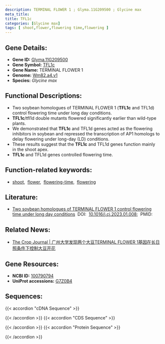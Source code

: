 ```yaml
---
description: TERMINAL FLOWER 1 ; Glyma.11G209500 ; Glycine max
meta_title:
title: TFL1c
categories: [Glycine max]
tags: [ shoot,flower,flowering time,flowering ]
---
```


## Gene Details:
- **Gene ID:**	[Glyma.11G209500](https://legacy.soybase.org/sbt/search/search_results.php?category=FeatureName&version=Wm82.a4.v1&search_term=Glyma.11G209500)
- **Gene Symbol:** <u>TFL1c</u>
- **Gene Name:** TERMINAL FLOWER 1
- **Genome:** [Wm82.a4.v1](https://legacy.soybase.org/GlycineBlastPages/blast_descriptions.php)
- **Species:** *Glycine max*

## Functional Descriptions:
   - Two soybean homologues of TERMINAL FLOWER 1 (**TFL1c** and TFL1d) control flowering time under long day conditions.
   - **TFL1c**/tfl1d double mutants flowered significantly earlier than wild-type plants. 
   - We demonstrated that **TFL1c** and TFL1d genes acted as the flowering inhibitors in soybean and repressed the transcription of AP1 homologs to delay flowering under long-day (LD) conditions.
   - These results suggest that the **TFL1c** and TFL1d genes function mainly in the shoot apex.
   - **TFL1c** and TFL1d genes controlled flowering time.

## Function-related keywords:
   - [shoot](/tags/shoot/),&nbsp;&nbsp;[flower](/tags/flower/),&nbsp;&nbsp;[flowering-time](/tags/flowering-time/),&nbsp;&nbsp;[flowering](/tags/flowering/)

## Literature:
   - [Two soybean homologues of TERMINAL FLOWER 1 control flowering time under long day conditions]( https://www.sciencedirect.com/science/article/pii/S2214514123000119)&nbsp;&nbsp;DOI:&nbsp;&nbsp;[10.1016/j.cj.2023.01.008](https://www.sciencedirect.com/science/article/pii/S2214514123000119);&nbsp;&nbsp;PMID:&nbsp;&nbsp;[](https://pubmed.ncbi.nlm.nih.gov//)

## Related News:
   - [The Crop Journal | 广州大学发现两个大豆TERMINAL FLOWER 1基因在长日照条件下控制大豆开花](https://mp.weixin.qq.com/s?__biz=Mzg3MDEwNDEyMg==&mid=2247546509&idx=4&sn=ad2bb33ba8817d255af519698805a22b&chksm=6d1de62787fbd52322e089bdb84408e6b8c5336c558281bdeaba2cff6e9a6cf4f173cfbf37d2&scene=27#wechat_redirect)

## Gene Resources:
- **NCBI ID:**  [100790794](https://www.ncbi.nlm.nih.gov/gene/?term=100790794)
- **UniProt accessions:** [G7Z0B4](https://www.uniprot.org/uniprotkb/G7Z0B4/entry)



## Sequences:
{{< accordion "cDNA Sequence" >}}

{{< /accordion >}}
{{< accordion "CDS Sequence" >}}

{{< /accordion >}}
{{< accordion "Protein Sequence" >}}

{{< /accordion >}}
